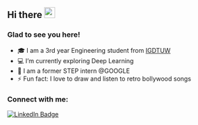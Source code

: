  <!-- welcome message -->
 <h2>Hi there <img src="https://media.giphy.com/media/hvRJCLFzcasrR4ia7z/giphy.gif" width="25px"></h2>
  
 <h3>Glad to see you here!</h3>


- 🎓 I am a 3rd year Engineering student from <a href="https://www.igdtuw.ac.in/">IGDTUW</a>
- 💻 I’m currently exploring Deep Learning
- 🥅 I am a former STEP intern @GOOGLE
- ⚡ Fun fact: I love to draw and listen to retro bollywood songs

### Connect with me:

<a align = "center" href="https://www.linkedin.com/in/srishti-gupta-7250b8203/"><img src="https://img.shields.io/badge/-LinkedIn-0077B5?style=flat-square&amp;labelColor=0077B5&amp;logo=LinkedIn&amp;link=https://www.linkedin.com/in/timonchristiansen/" alt="LinkedIn Badge"></a>
